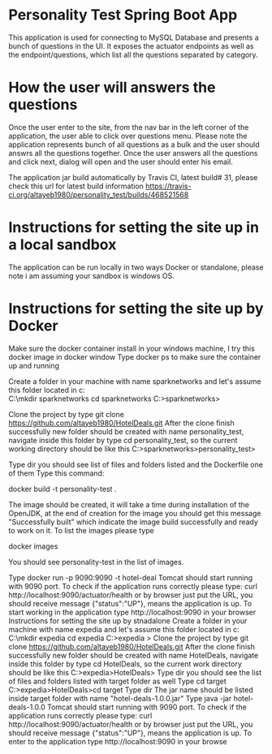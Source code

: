 # Personality Test Spring Boot App
This application is used for connecting to MySQL Database and presents a bunch of questions in the UI. It exposes the actuator endpoints as well as the endpoint/questions, which list all the questions separated by category.

# How the user will answers the questions
Once the user enter to the site, from the nav bar in the left corner of the application, the user able to click over questions menu.
Please note the application represents bunch of all questions as a bulk and the user should answrs all the questions together.
Once the user answers all the questions and click next, dialog will open and the user should enter his email.


The application jar build automatically by Travis CI, latest build# 31, please check this url for latest build information https://travis-ci.org/altayeb1980/personality_test/builds/468521568

# Instructions for setting the site up in a local sandbox
The application can be run locally in two ways Docker or standalone, please note i am assuming your sandbox is windows OS.

# Instructions for setting the site up by Docker
Make sure the docker container install in your windows machine, I try this docker image in docker window
Type docker ps to make sure the container up and running

Create a folder in your machine with name sparknetworks and let's assume this folder located in c:\
C:\mkdir sparknetworks
cd sparknetworks
C:>sparknetworks>

Clone the project by type git clone https://github.com/altayeb1980/HotelDeals.git
After the clone finish successfully new folder should be created with name personality_test, navigate inside this folder by type
cd personality_test, so the current working directory should be like this
C:>sparknetworks>personality_test>

Type dir you should see list of files and folders listed and the Dockerfile one of them
Type this command:

docker build -t personality-test .

The image should be created, it will take a time during installation of the OpenJDK, at the end of creation for the image you should get this message "Successfully built" which indicate the image build successfully and ready to work on it.
To list the images please type 

docker images

You should see personality-test in the list of images.

Type docker run -p 9090:9090 -t hotel-deal
Tomcat should start running with 9090 port.
To check if the application runs correctly please type: curl http://localhost:9090/actuator/health or by browser just put the URL, you should receive message {"status":"UP"}, means the application is up.
To start working in the application type http://localhost:9090 in your browser
Instructions for setting the site up by stnadalone
Create a folder in your machine with name expedia and let's assume this folder located in c:\
C:\mkdir expedia
cd expedia
C:>expedia >
Clone the project by type git clone https://github.com/altayeb1980/HotelDeals.git
After the clone finish successfully new folder should be created with name HotelDeals, navigate inside this folder by type
cd HotelDeals, so the current work directory should be like this
C:>expedia>HotelDeals>
Type dir you should see the list of files and folders listed with target folder as well
Type cd target
C:>expedia>HotelDeals>cd target
Type dir
The jar name should be listed inside target folder with name "hotel-deals-1.0.0.jar"
Type java -jar hotel-deals-1.0.0
Tomcat should start running with 9090 port.
To check if the application runs correctly please type: curl http://localhost:9090/actuator/health or by browser just put the URL, you should receive message {"status":"UP"}, means the application is up.
To enter to the application type http://localhost:9090 in your browse



